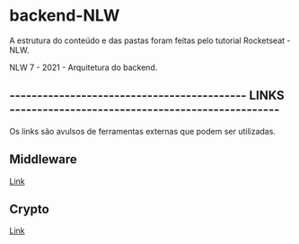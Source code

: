 # backend-NLW
A estrutura do conteúdo e das pastas foram feitas pelo tutorial Rocketseat - NLW.

NLW 7 - 2021 - Arquitetura do backend.

## ------------------------------------------- LINKS -------------------------------------------------

Os links são avulsos de ferramentas externas que podem ser utilizadas. 
<!-- LINKS E ANOTAÇÕES -->

## Middleware
[Link](https://blog.logrocket.com/express-middleware-a-complete-guide/)

## Crypto
[Link](https://blog.logrocket.com/node-js-crypto-module-a-tutorial/)
